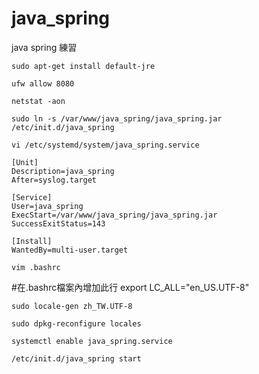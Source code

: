# java_spring
java spring 練習


```
sudo apt-get install default-jre
```
```
ufw allow 8080
```
```
netstat -aon
```
```
sudo ln -s /var/www/java_spring/java_spring.jar /etc/init.d/java_spring
```


```
vi /etc/systemd/system/java_spring.service
```


```
[Unit]
Description=java_spring
After=syslog.target

[Service]
User=java_spring
ExecStart=/var/www/java_spring/java_spring.jar
SuccessExitStatus=143

[Install]
WantedBy=multi-user.target

```


```
vim .bashrc
```
#在.bashrc檔案內增加此行 export LC_ALL="en_US.UTF-8"

```
sudo locale-gen zh_TW.UTF-8
```
```
sudo dpkg-reconfigure locales
```
```
systemctl enable java_spring.service
```
```
/etc/init.d/java_spring start
```

